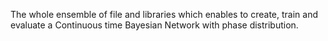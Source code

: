 The whole ensemble of file and libraries which enables to create, train and evaluate a Continuous time Bayesian Network with phase distribution.
